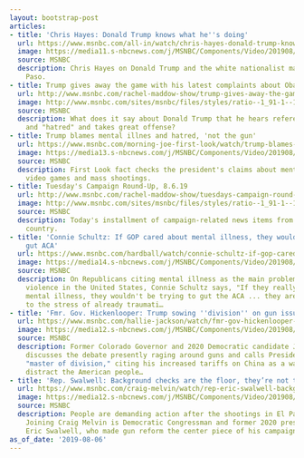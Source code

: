 ```yaml
---
layout: bootstrap-post
articles:
- title: 'Chris Hayes: Donald Trump knows what he''s doing'
  url: https://www.msnbc.com/all-in/watch/chris-hayes-donald-trump-knows-what-he-s-doing-65416773515
  image: https://media11.s-nbcnews.com/j/MSNBC/Components/Video/201908/n_hayes_achris_190806_1920x1080.nbcnews-fp-1200-630.jpg
  source: MSNBC
  description: Chris Hayes on Donald Trump and the white nationalist massacre in El
    Paso.
- title: Trump gives away the game with his latest complaints about Obama
  url: http://www.msnbc.com/rachel-maddow-show/trump-gives-away-the-game-his-latest-complaints-about-obama
  image: http://www.msnbc.com/sites/msnbc/files/styles/ratio--1_91-1--1200x630/public/rtx2t2t1_0.jpg?itok=AiR0Kx4t
  source: MSNBC
  description: What does it say about Donald Trump that he hears references to "fear"
    and "hatred" and takes great offense?
- title: Trump blames mental illnes and hatred, 'not the gun'
  url: https://www.msnbc.com/morning-joe-first-look/watch/trump-blames-mental-illnes-and-hatred-not-the-gun-65414213830
  image: https://media13.s-nbcnews.com/j/MSNBC/Components/Video/201908/n_mjlook_one_190806_1920x1080.nbcnews-fp-1200-630.jpg
  source: MSNBC
  description: First Look fact checks the president's claims about mental illness,
    video games and mass shootings.
- title: Tuesday's Campaign Round-Up, 8.6.19
  url: http://www.msnbc.com/rachel-maddow-show/tuesdays-campaign-round-8619
  image: http://www.msnbc.com/sites/msnbc/files/styles/ratio--1_91-1--1200x630/public/maddow_campaignroundup_general.png?itok=q9pFWELg
  source: MSNBC
  description: Today's installment of campaign-related news items from across the
    country.
- title: 'Connie Schultz: If GOP cared about mental illness, they wouldn’t try to
    gut ACA'
  url: https://www.msnbc.com/hardball/watch/connie-schultz-if-gop-cared-about-mental-illness-they-wouldn-t-try-to-gut-aca-65414213552
  image: https://media14.s-nbcnews.com/j/MSNBC/Components/Video/201908/n_hardball_connie_190805_1565107230882.nbcnews-fp-1200-630.jpg
  source: MSNBC
  description: On Republicans citing mental illness as the main problem behind gun
    violence in the United States, Connie Schultz says, "If they really cared about
    mental illness, they wouldn't be trying to gut the ACA ... they are adding on
    to the stress of already traumati…
- title: 'Fmr. Gov. Hickenlooper: Trump sowing ''division'' on gun issues, tariffs'
  url: https://www.msnbc.com/hallie-jackson/watch/fmr-gov-hickenlooper-trump-sowing-division-on-gun-issues-tariffs-65412165959
  image: https://media12.s-nbcnews.com/j/MSNBC/Components/Video/201908/n_hallie_hickenlooper_190806_1920x1080.nbcnews-fp-1200-630.jpg
  source: MSNBC
  description: Former Colorado Governor and 2020 Democratic candidate John Hickenlooper
    discusses the debate presently raging around guns and calls President Trump a
    "master of division," citing his increased tariffs on China as a way to further
    distract the American people…
- title: 'Rep. Swalwell: Background checks are the floor, they’re not the ceiling'
  url: https://www.msnbc.com/craig-melvin/watch/rep-eric-swalwell-background-checks-are-the-floor-they-re-not-the-ceiling-65413189776
  image: https://media12.s-nbcnews.com/j/MSNBC/Components/Video/201908/n_melvin_190806_1920x1080.nbcnews-fp-1200-630.jpg
  source: MSNBC
  description: People are demanding action after the shootings in El Paso and Dayton.
    Joining Craig Melvin is Democratic Congressman and former 2020 presidential candidate
    Eric Swalwell, who made gun reform the center piece of his campaign.
as_of_date: '2019-08-06'
---
```


